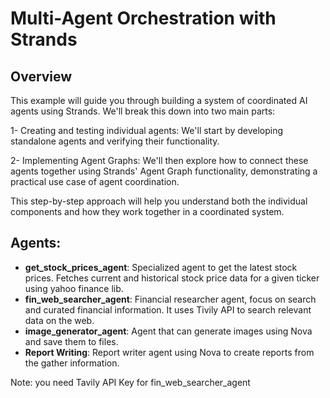 # Multi-Agent Orchestration with Strands 

## Overview

This example will guide you through building a system of coordinated AI agents using Strands. We'll break this down into two main parts:

1- Creating and testing individual agents: We'll start by developing standalone agents and verifying their functionality.

2- Implementing Agent Graphs: We'll then explore how to connect these agents together using Strands' Agent Graph functionality, demonstrating a practical use case of agent coordination.

This step-by-step approach will help you understand both the individual components and how they work together in a coordinated system.

## Agents:

* **get_stock_prices_agent**: Specialized agent to get the latest stock prices. Fetches current and historical stock price data for a given ticker using yahoo finance lib.
* **fin_web_searcher_agent**: Financial researcher agent, focus on search and curated financial information. It uses Tivily API to search relevant data on the web.
* **image_generator_agent**: Agent that can generate images using Nova and save them to files.
* **Report Writing**: Report writer agent using Nova to create reports from the gather information.

Note: you need Tavily API Key for fin_web_searcher_agent


